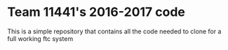 # Team 11441's 2016-2017 code

This is a simple repository that contains all the code needed to clone for a full working ftc system
